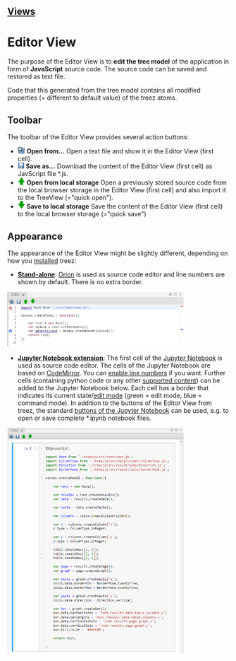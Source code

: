[Views](../views.md)
----

#	Editor View

The purpose of the Editor View is to **edit the tree model** of the application in form of **JavaScript** source code. The source code can be saved and restored as text file. 

Code that this generated from the tree model contains all modified properties (= different to default value) of the treez atoms.

## Toolbar

The toolbar of the Editor View provides several action buttons:

* ![Open from](../../icons/browse.png) **Open from...** Open a text file and show it in the Editor View (first cell). 
* ![Open from](../../icons/save.png) **Save as...** Download the content of the Editor View (first cell) as JavScript file *.js. 
* ![Open from](../../icons/openFromLocalStorage.png) **Open from local storage** Open a previously stored source code from the local browser storage in the Editor View (first cell) and also import it to the TreeView (="quick open"). 
* ![Open from](../../icons/saveToLocalStorage.png) **Save to local storage** Save the content of the Editor View (first cell) to the local browser storage (="quick save") 

## Appearance

The appearance of the Editor View might be slightly different, depending on how you [installed](../installation.md) treez:

* [**Stand-alone**](../standaloneInstallation.md): [Orion](http://wiki.eclipse.org/Orion) is used as source code editor and line numbers are shown by default. There is no extra border.

<img width="400" src="../images/editor_view_stand-alone.png">

* [**Jupyter Notebook extension**](../jupyterInstallation.md): The first cell of the [Jupyter Notebook](https://jupyter.org/) is used as source code editor. The cells of the Jupyter Notebook are based on [CodeMirror](https://codemirror.net/). You can [enable line numbers](https://stackoverflow.com/questions/10979667/showing-line-numbers-in-ipython-jupyter-notebooks) if you want. Further cells (containing python code or any other [supported content](https://github.com/jupyter/jupyter/wiki/Jupyter-kernels)) can be added to the Jupyter Notebook below. Each cell has a border that indicates its current state/[edit mode](https://jupyter-notebook.readthedocs.io/en/stable/examples/Notebook/Notebook%20Basics.html#Modal-editor) (green = edit mode, blue = command mode). In addition to the buttons of the Editor View from treez, the standard [buttons of the Jupyter Notebook](https://jupyter-notebook.readthedocs.io/en/stable/examples/Notebook/Notebook%20Basics.html#Mouse-navigation) can be used, e.g. to open or save complete *.ipynb notebook files. 

<img width="400" src="../images/editor_view.png">

